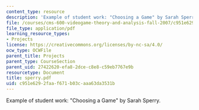 ```yaml
---
content_type: resource
description: 'Example of student work: "Choosing a Game" by Sarah Sperry.'
file: /courses/cms-600-videogame-theory-and-analysis-fall-2007/c951e6292faaf671b03caaa63da3531b_sperry.pdf
file_type: application/pdf
learning_resource_types:
- Projects
license: https://creativecommons.org/licenses/by-nc-sa/4.0/
ocw_type: OCWFile
parent_title: Projects
parent_type: CourseSection
parent_uid: 27422620-efa8-2dce-c8e8-c59eb7767e9b
resourcetype: Document
title: sperry.pdf
uid: c951e629-2faa-f671-b03c-aaa63da3531b
---
```

Example of student work: "Choosing a Game" by Sarah Sperry.